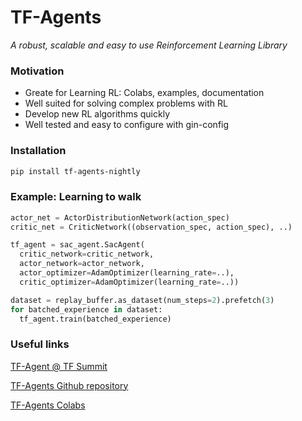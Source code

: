 
# TF-Agents

*A robust, scalable and easy to use Reinforcement Learning Library*

### Motivation

* Greate for Learning RL: Colabs, examples, documentation
* Well suited for solving complex problems with RL
* Develop new RL algorithms quickly
* Well tested and easy to configure with gin-config

### Installation

```bash
pip install tf-agents-nightly
```

### Example: Learning to walk

```python
actor_net = ActorDistributionNetwork(action_spec)
critic_net = CriticNetwork((observation_spec, action_spec), ..)

tf_agent = sac_agent.SacAgent(
  critic_network=critic_network,
  actor_network=actor_network,
  actor_optimizer=AdamOptimizer(learning_rate=..),
  critic_optimizer=AdamOptimizer(learning_rate=..))

dataset = replay_buffer.as_dataset(num_steps=2).prefetch(3)
for batched_experience in dataset:
  tf_agent.train(batched_experience)
```

### Useful links
[TF-Agent @ TF Summit](https://www.youtube.com/watch?v=-TTziY7EmUA)

[TF-Agents Github repository](https://www.github.com/tensorflow/agents)

[TF-Agents Colabs](https://github.com/tensorflow/agents/tree/master/tf_agents/colabs)